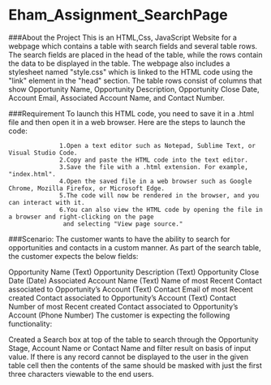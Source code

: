 ﻿# Eham_Assignment_SearchPage
###About the Project
         This is an HTML,Css, JavaScript Website for a webpage which contains a table with search fields and several table rows. The search fields are placed in the head of the table, while the rows contain the data to be displayed in the table. The webpage also includes a stylesheet named "style.css" which is linked to the HTML code using the "link" element in the "head" section. The table rows consist of columns that show Opportunity Name, Opportunity Description, Opportunity Close Date, Account Email, Associated Account Name, and Contact Number.


###Requirement
                  To launch this HTML code, you need to save it in a .html file and then open it in a web browser. Here are the steps to launch the code:

                  1.Open a text editor such as Notepad, Sublime Text, or Visual Studio Code.
                  2.Copy and paste the HTML code into the text editor.
                  3.Save the file with a .html extension. For example, "index.html".
                  4.Open the saved file in a web browser such as Google Chrome, Mozilla Firefox, or Microsoft Edge.
                  5.The code will now be rendered in the browser, and you can interact with it.
                  6.You can also view the HTML code by opening the file in a browser and right-clicking on the page
                   and selecting "View page source."


###Scenario:
The customer wants to have the ability to search for opportunities and contacts in a custom manner. As part of the search table, the customer expects the below fields:

Opportunity Name (Text)
Opportunity Description (Text)
Opportunity Close Date (Date)
Associated Account Name (Text)
Name of most Recent Contact associated to Opportunity’s Account (Text)
Contact Email of most Recent created Contact associated to Opportunity’s Account (Text)
Contact Number of most Recent created Contact associated to Opportunity’s Account (Phone Number)
The customer is expecting the following functionality:

Created a Search box at top of the table to search through the Opportunity Stage, Account Name or Contact Name and filter result on basis of input value.
If there is any record cannot be displayed to the user in the given table cell then the contents of the same should be masked with just the first three characters viewable to the end users.        
